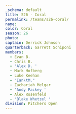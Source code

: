 ```yaml
---
_schema: default
title: S26 - Coral
permalink: /teams/s26-coral/
name:
color: Coral
season: 26
photo:
captain: Derrick Johnson
quarterback: Garrett Schiponi
members:
  - Evan B.
  - Chris B.
  - 'Alex D. '
  - Mark Hofberg
  - Luke Keehan
  - "Ian\tM."
  - Zachariah Melgar
  - 'Andy Packey '
  - Alex Rosenfeld
  - 'Blake Whetzel '
division: Pitchers Open
---
```

